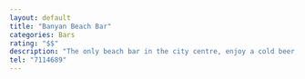 ```yaml
---
layout: default
title: "Banyan Beach Bar"
categories: Bars
rating: "$$"
description: "The only beach bar in the city centre, enjoy a cold beer, wine or fantastic cocktail with some delicious beef sliders. Located at Fatumaru Bay, next to Chantillys."
tel: "7114689"
---
```

